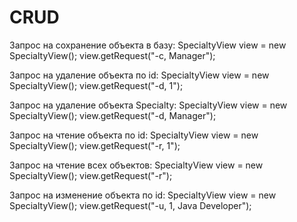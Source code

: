# CRUD
Запрос на сохранение объекта в базу:
    SpecialtyView view = new SpecialtyView();
    view.getRequest("-c, Manager");
    
Запрос на удаление объекта по id:
    SpecialtyView view = new SpecialtyView();
    view.getRequest("-d, 1");
    
Запрос на удаление объекта Specialty:
    SpecialtyView view = new SpecialtyView();
    view.getRequest("-d, Manager");
    
Запрос на чтение объекта по id:
    SpecialtyView view = new SpecialtyView();
    view.getRequest("-r, 1");
    
Запрос на чтение всех объектов:
    SpecialtyView view = new SpecialtyView();
    view.getRequest("-r");
    
Запрос на изменение объекта по id:
    SpecialtyView view = new SpecialtyView();
    view.getRequest("-u, 1, Java Developer");
